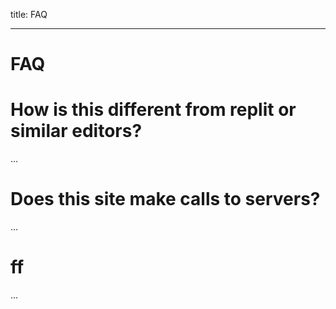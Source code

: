 
title: FAQ

---

# FAQ

# How is this different from replit or similar editors?

...


# Does this site make calls to servers?

...

# ff

...